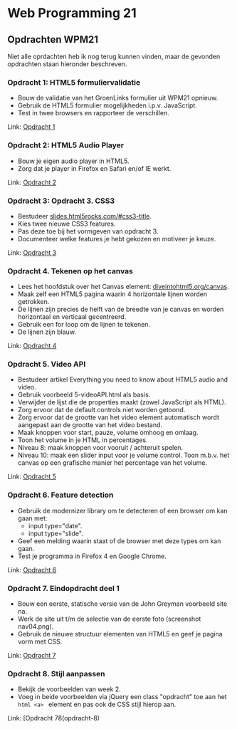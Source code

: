 # Web Programming 21
## Opdrachten WPM21
Niet alle oprdachten heb ik nog terug kunnen vinden, maar de gevonden opdrachten staan hieronder beschreven.

### Opdracht 1: HTML5 formuliervalidatie
- Bouw de validatie van het GroenLinks formulier uit WPM21 opnieuw.
- Gebruik de HTML5 formulier mogelijkheden i.p.v. JavaScript.
- Test in twee browsers en rapporteer de verschillen.

Link: [Opdracht 1](opdracht-1)

### Opdracht 2: HTML5 Audio Player
- Bouw je eigen audio player in HTML5.
- Zorg dat je player in Firefox en Safari en/of IE werkt.

Link: [Opdracht 2](opdracht-2)

### Opdracht 3: Opdracht 3. CSS3
- Bestudeer [slides.html5rocks.com/#css3-title](http://slides.html5rocks.com/#css3-title).
- Kies twee nieuwe CSS3 features.
- Pas deze toe bij het vormgeven van opdracht 3.
- Documenteer welke features je hebt gekozen en motiveer je keuze.

Link: [Opdracht 3](opdracht-3)

### Opdracht 4. Tekenen op het canvas
- Lees het hoofdstuk over het Canvas element: [diveintohtml5.org/canvas](http://diveintohtml5.org/canvas.html).
- Maak zelf een HTML5 pagina waarin 4 horizontale lijnen worden getrokken.
- De lijnen zijn precies de helft van de breedte van je canvas en worden horizontaal en verticaal gecentreerd.
- Gebruik een for loop om de lijnen te tekenen.
- De lijnen zijn blauw.

Link: [Opdracht 4](opdracht-4)

### Opdracht 5. Video API
- Bestudeer artikel Everything you need to know about HTML5 audio and video.
- Gebruik voorbeeld 5-videoAPI.html als basis.
- Verwijder de lijst die de properties maakt (zowel JavaScript als HTML).
- Zorg ervoor dat de default controls niet worden getoond.
- Zorg ervoor dat de grootte van het video element automatisch wordt aangepast aan de grootte van het video bestand.
- Maak knoppen voor start, pauze, volume omhoog en omlaag.
- Toon het volume in je HTML in percentages.
- Niveau 8: maak knoppen voor vooruit / achteruit spelen.
- Niveau 10: maak een slider input voor je volume control. Toon m.b.v. het canvas op een grafische manier het percentage van het volume.

Link: [Opdracht 5](opdracht-5)

### Opdracht 6. Feature detection
- Gebruik de modernizer library om te detecteren of een browser om kan gaan met:
  - input type="date".
  - input type="slide".
- Geef een melding waarin staat of de browser met deze types om kan gaan.
- Test je programma in Firefox 4 en Google Chrome.

Link: [Opdracht 6](opdracht-6)

### Opdracht 7. Eindopdracht deel 1
- Bouw een eerste, statische versie van de John Greyman voorbeeld site na.
- Werk de site uit t/m de selectie van de eerste foto (screenshot nav04.png).
- Gebruik de nieuwe structuur elementen van HTML5 en geef je pagina vorm met CSS.

Link: [Opdracht 7](opdracht-7)

### Opdracht 8. Stijl aanpassen
- Bekijk de voorbeelden van week 2.
- Voeg in beide voorbeelden via jQuery een class "opdracht" toe aan het ```html <a> ``` element en pas ook de CSS stijl hierop aan.

Link: [Opdracht 78(opdracht-8)